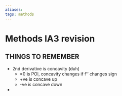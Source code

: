 ```yaml
---
aliases: 
tags: methods
---
```

# Methods IA3 revision
## THINGS TO REMEMBER
- 2nd derivative is concavity (duh)
	- =0 is POI, concavity changes if f’’ changes sign
	- +ve is concave up
	- -ve is concave down
- 